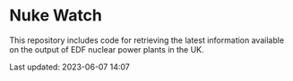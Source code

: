 # Nuke Watch

This repository includes code for retrieving the latest information available on the output of EDF nuclear power plants in the UK.

Last updated: 2023-06-07 14:07